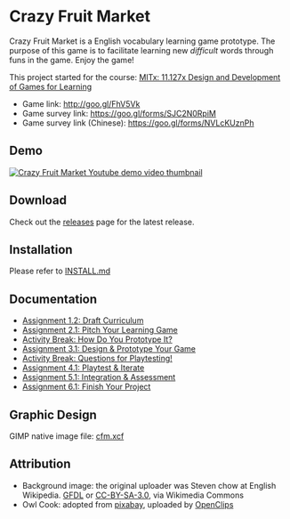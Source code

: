 # Crazy Fruit Market

Crazy Fruit Market is a English vocabulary learning game prototype.
The purpose of this game is to facilitate learning new *difficult* words through funs in the game. Enjoy the game!

This project started for the course: [MITx: 11.127x Design and Development of Games for Learning](https://www.edx.org/course/design-development-games-learning-mitx-11-127x)

- Game link: http://goo.gl/FhV5Vk
- Game survey link: https://goo.gl/forms/SJC2N0RpiM
- Game survey link (Chinese): https://goo.gl/forms/NVLcKUznPh

## Demo

[![Crazy Fruit Market Youtube demo video thumbnail](http://img.youtube.com/vi/w4K_eHHLQUM/sddefault.jpg)](http://www.youtube.com/watch?v=w4K_eHHLQUM)

## Download

Check out the [releases](https://github.com/jasson15/crazy-fruit-market/releases) page for the latest release.

## Installation

Please refer to [INSTALL.md](./INSTALL.md)

## Documentation

- [Assignment 1.2: Draft Curriculum](./docs/assign-1.2.pdf)
- [Assignment 2.1: Pitch Your Learning Game](./docs/assign-2.1.md)
- [Activity Break: How Do You Prototype It?](./docs/activity-3.pdf)
- [Assignment 3.1: Design & Prototype Your Game](./docs/assign-3.1.pdf)
- [Activity Break: Questions for Playtesting!](./docs/activity-4.md)
- [Assignment 4.1: Playtest & Iterate](./docs/assign-4.1.md)
- [Assignment 5.1: Integration & Assessment](./docs/assign-5.1.md)
- [Assignment 6.1: Finish Your Project](./docs/assign-6.1.md)

## Graphic Design

GIMP native image file: [cfm.xcf](./gimp/cfm.xcf)

## Attribution
- Background image: the original uploader was Steven chow at English Wikipedia. [GFDL](http://www.gnu.org/copyleft/fdl.html) or [CC-BY-SA-3.0](http://creativecommons.org/licenses/by-sa/3.0/), via Wikimedia Commons
- Owl Cook: adopted from [pixabay](http://pixabay.com/en/owl-animal-bird-cook-cooking-159402/), uploaded by [OpenClips](http://pixabay.com/en/users/OpenClips-30363/)
